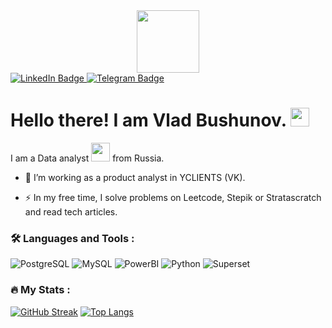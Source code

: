 <div id="header" align="center">
  <img src="https://media.giphy.com/media/M9gbBd9nbDrOTu1Mqx/giphy.gif" width="100"/>
</div>

<div id="badges">
  <a href="https://www.linkedin.com/in/vladislav-bushunov/">
    <img src="https://img.shields.io/badge/LinkedIn-blue?style=for-the-badge&logo=linkedin&logoColor=white" alt="LinkedIn Badge"/>
  </a>
  <a href="https://www.t.me/vladbushunov/">
    <img src="https://img.shields.io/badge/Telegram-blue?style=for-the-badge&logo=telegram&logoColor=white" alt="Telegram Badge"/>
  </a>
</div>

<h1>
  Hello there! I am Vlad Bushunov.
  <img src="https://media.giphy.com/media/hvRJCLFzcasrR4ia7z/giphy.gif" width="30px"/>
</h1>
I am a Data analyst <img src="https://media.giphy.com/media/WUlplcMpOCEmTGBtBW/giphy.gif" width="30"> from Russia.

- :telescope: I’m working as a product analyst in YCLIENTS (VK).

- :zap: In my free time, I solve problems on Leetcode, Stepik or Stratascratch and read tech articles.

### :hammer_and_wrench: Languages and Tools :
![PostgreSQL](https://img.shields.io/badge/PostgreSQL-%230081CB.svg?style=for-the-badge&logo=PostgreSQL&logoColor=white)
![MySQL](https://img.shields.io/badge/MySQL-%232671E5.svg?style=for-the-badge&logo=MySQL&logoColor=white)
![PowerBI](https://img.shields.io/badge/PowerBI-F7DF1E?style=for-the-badge&logo=PowerBI&logoColor=black)
![Python](https://img.shields.io/badge/Python-black?style=for-the-badge&logo=Python&logoColor=white)
![Superset](https://img.shields.io/badge/Python-black?style=for-the-badge&logo=Python&logoColor=green)
### :fire: My Stats :
[![GitHub Streak](https://streak-stats.demolab.com?user=VladBushunov1&theme=transparent&hide_border=true&mode=weekly&fire=FF2222&dates=2C68F6&currStreakLabel=2C68F6&currStreakNum=2C68F6)](https://git.io/streak-stats)
[![Top Langs](https://github-readme-stats.vercel.app/api/top-langs/?username=VladBushunov1&layout=compact&theme=vision-friendly-dark)](https://github.com/VladBushunov1/github-readme-stats)
